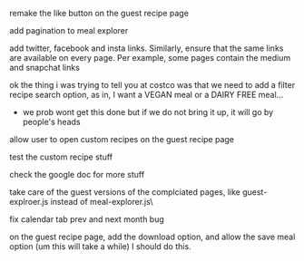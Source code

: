 
remake the like button on the guest recipe page

add pagination to meal explorer


add twitter, facebook and insta links. Similarly, ensure that the same links are available on every page. Per example, some pages contain the medium and snapchat links

ok the thing i was trying to tell you at costco was that we need to add a filter recipe search option, as in, I want a VEGAN meal or a DAIRY FREE meal... 
- we prob wont get this done but if we do not bring it up, it will go by people's heads

allow user to open custom recipes on the guest recipe page

test the custom recipe stuff

check the google doc for more stuff

take care of the guest versions of the complciated pages, like guest-explroer.js instead of meal-explorer.js\

fix calendar tab prev and next month bug

on the guest recipe page, add the download option, and allow the save meal option (um this will take a while) I should do this.

